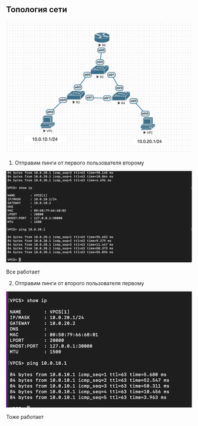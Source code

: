 ## Топология сети

![](https://github.com/nadya002/Networks_hse/blob/main/lab1/IMAGE%202022-12-08%2015:11:31.jpg)

1. Отправим пинги от первого пользователя второму

![](https://github.com/nadya002/Networks_hse/blob/main/lab1/pics/IMAGE%202022-12-08%2016:37:23.jpg)

Все работает

2. Отправим пинги от второго пользователя первому

![](https://github.com/nadya002/Networks_hse/blob/main/lab1/pics/IMAGE%202022-12-08%2016:37:34.jpg)

Тоже работает
